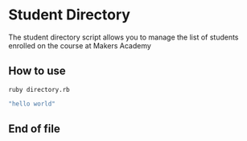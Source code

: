 Student Directory
=================

The student directory script allows you to manage the list of students enrolled on the course at Makers Academy


How to use
-----------

```shell
ruby directory.rb
```

```javascript
"hello world"
```

End of file
-----------
